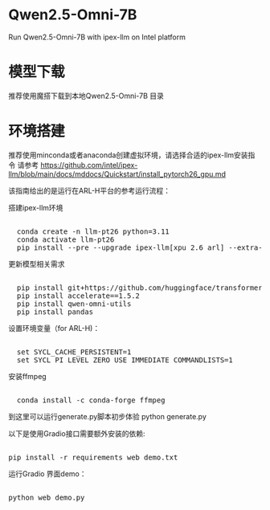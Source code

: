 # Qwen2.5-Omni-7B
Run Qwen2.5-Omni-7B with ipex-llm on Intel platform

# 模型下载
推荐使用魔搭下载到本地Qwen2.5-Omni-7B 目录

# 环境搭建
推荐使用minconda或者anaconda创建虚拟环境，请选择合适的ipex-llm安装指令
请参考 https://github.com/intel/ipex-llm/blob/main/docs/mddocs/Quickstart/install_pytorch26_gpu.md

该指南给出的是运行在ARL-H平台的参考运行流程：

搭建ipex-llm环境
  <pre> 
  conda create -n llm-pt26 python=3.11
  conda activate llm-pt26
  pip install --pre --upgrade ipex-llm[xpu_2.6_arl] --extra-index-url https://pytorch-extension.intel.com/release-whl/stable/arl/cn/ </pre>

更新模型相关需求
  <pre> 
  pip install git+https://github.com/huggingface/transformers@f742a644ca32e65758c3adb36225aef1731bd2a8
  pip install accelerate==1.5.2
  pip install qwen-omni-utils 
  pip install pandas </pre>

设置环境变量（for ARL-H)：
  <pre> 
  set SYCL_CACHE_PERSISTENT=1
  set SYCL_PI_LEVEL_ZERO_USE_IMMEDIATE_COMMANDLISTS=1 </pre>

安装ffmpeg
  <pre> 
  conda install -c conda-forge ffmpeg </pre>

到这里可以运行generate.py脚本初步体验
python generate.py

以下是使用Gradio接口需要额外安装的依赖:
<pre> 
pip install -r requirements_web_demo.txt </pre>

运行Gradio 界面demo：
<pre> 
python web_demo.py </pre>
  



